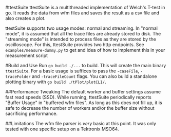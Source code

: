 #ttestSuite
ttestSuite is a multithreaded implementation of Welch's T-test in go.
It reads the data from wfm files and saves the result as a csv file and also creates a plot.

ttestSuite supports two usage modes: normal and streaming. 
In "normal mode", it is assumed that all the trace files are already stored to disk.
The "streaming mode" is intended to process files as they are stored by the oscilloscope.
For this, ttestSuite provides two http endpoints. See `examples/measure-dummy.py` to get
and idea of how to implement this in your measurement script

#Build and Use
Run `go build ./...` to build. This will create the main binary `ttestSuite`.
For a basic usage is suffices to pass the `-caseFile`, `-traceFolder` and `-traceFileCount` flags.
You can also build a standalone plotting binary with `go build ./tPlot/plotCLI/`.



##Performance Tweaking
The default worker and buffer settings assume fast read speeds (SSD). While running, ttestSuite
periodically reports "Buffer Usage" in "buffered wfm files". As long as this does not fill up, it is safe to 
decrease the number of workers and/or the buffer size without sacrificing performance.



##Limitations
The wfm file parser is *very* basic at this point. It was only tested with one specific
setup on a Tektronix MSO64.

